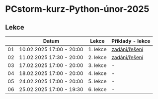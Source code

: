 # PCstorm-kurz-Python-únor-2025

## Lekce

|    | Datum     | Lekce             | Příklady - lekce        
| -- | --------- | ---------------- | ------------- 
| 01 | 10.02.2025 17:00 - 20:00 | 1. lekce | [zadání/řešení](./solution/lekce-01.md) 
| 02 | 11.02.2025 17:30 - 20:00 | 2. lekce | [zadání/řešení](./solution/lekce-02.md) 
| 03 | 17.02.2025 17:00 - 20:00 | 3. lekce | -
| 04 | 18.02.2025 17:00 - 20:00 | 4. lekce | -
| 05 | 24.02.2025 17:00 - 20:00 | 5. lekce | -
| 06 | 25.02.2025 17:00 - 19:30 | 6. lekce | -